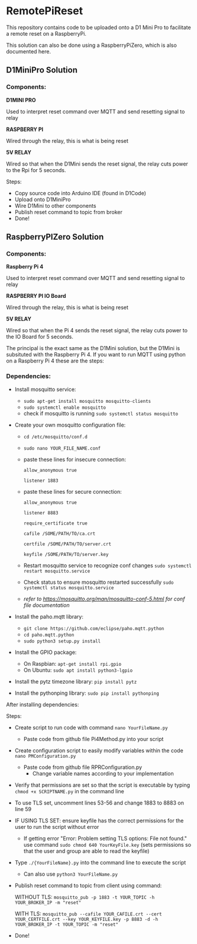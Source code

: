 # RemotePiReset
This repository contains code to be uploaded onto a D1 Mini Pro to facilitate a remote reset on a RaspberryPi. 

This solution can also be done using a RaspberryPiZero, which is also documented here.


## D1MiniPro Solution

### Components:

**D1MINI PRO**

   Used to interpret reset command over MQTT and send resetting signal to relay
    
**RASPBERRY PI**

   Wired through the relay, this is what is being reset
    
**5V RELAY**

   Wired so that when the D1Mini sends the reset signal, the relay cuts power to the Rpi for 5 seconds.
    
   
Steps:
- Copy source code into Arduino IDE (found in D1Code)
- Upload onto D1MiniPro
- Wire D1Mini to other components
- Publish reset command to topic from broker
- Done!
    
    
## RaspberryPIZero Solution

### Components:

**Raspberry Pi 4**

   Used to interpret reset command over MQTT and send resetting signal to relay
    
**RASPBERRY PI IO Board**

   Wired through the relay, this is what is being reset
    
**5V RELAY**

   Wired so that when the Pi 4 sends the reset signal, the relay cuts power to the IO Board for 5 seconds.

The principal is the exact same as the D1Mini solution, but the D1Mini is subsituted with the Raspberry Pi 4. If you want to run MQTT using python on a Raspberry Pi 4 these are the steps:

### Dependencies:
 - Install mosquitto service:
    - `sudo apt-get install mosquitto mosquitto-clients`
    - `sudo systemctl enable mosquitto`
    - check if mosquitto is running `sudo systemctl status mosquitto`

- Create your own mosquitto configuration file:
   - `cd /etc/mosquitto/conf.d`
   - `sudo nano YOUR_FILE_NAME.conf`
   - paste these lines for insecure connection:
        
       ```
       allow_anonymous true
        
       listener 1883
       ```
   - paste these lines for secure connection:
       
       ```
       allow_anonymous true
        
       listener 8883
        
       require_certificate true
       
       cafile /SOME/PATH/TO/ca.crt
        
       certfile /SOME/PATH/TO/server.crt
        
       keyfile /SOME/PATH/TO/server.key
       ``` 
   - Restart mosquitto service to recognize conf changes `sudo systemctl restart mosquitto.service`  
   - Check status to ensure mosquitto restarted successfully `sudo systemctl status mosquitto.service`
   - *refer to https://mosquitto.org/man/mosquitto-conf-5.html for conf file documentation*

- Install the paho.mqtt library:
   - `git clone https://github.com/eclipse/paho.mqtt.python`
   - `cd paho.mqtt.python`
   - `sudo python3 setup.py install`

- Install the GPIO package:
   - On Raspbian: `apt-get install rpi.gpio`
   - On Ubuntu: `sudo apt install python3-lgpio`
   
- Install the pytz timezone library: `pip install pytz`

- Install the pythonping library: `sudo pip install pythonping`

After installing dependencies: 

Steps:
- Create script to run code with command `nano YourFileName.py`
   - Paste code from github file Pi4Method.py into your script
- Create configuration script to easily modify variables within the code `nano PMConfiguration.py`
   - Paste code from github file RPRConfiguration.py
      - Change variable names according to your implementation
- Verify that permissions are set so that the script is executable by typing `chmod +x SCRIPTNAME.py` in the command line
- To use TLS set, uncomment lines 53-56 and change 1883 to 8883 on line 59
- IF USING TLS SET: ensure keyfile has the correct permissions for the user to run the script without error
   - If getting error "Error: Problem setting TLS options: File not found." use command `sudo chmod 640 YourKeyFile.key` (sets permissions so that the user and group are able to read the keyfile)    
- Type `./{YourFileName}.py` into the command line to execute the script
   - Can also use `python3 YourFileName.py`
- Publish reset command to topic from client using command:
   
   WITHOUT TLS: `mosquitto_pub -p 1883 -t YOUR_TOPIC -h YOUR_BROKER_IP -m "reset"`
   
   WITH TLS: `mosquitto_pub --cafile YOUR_CAFILE.crt --cert YOUR_CERTFILE.crt --key YOUR_KEYFILE.key -p 8883 -d -h YOUR_BROKER_IP -t YOUR_TOPIC -m "reset"`

- Done!



